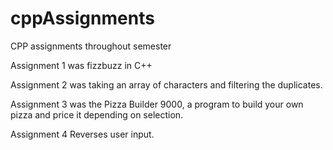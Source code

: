 # cppAssignments
CPP assignments throughout semester

Assignment 1 was fizzbuzz in C++

Assignment 2 was taking an array of characters and filtering the duplicates.

Assignment 3 was the Pizza Builder 9000, a program to build your own pizza and price it depending on selection.

Assignment 4 Reverses user input.

